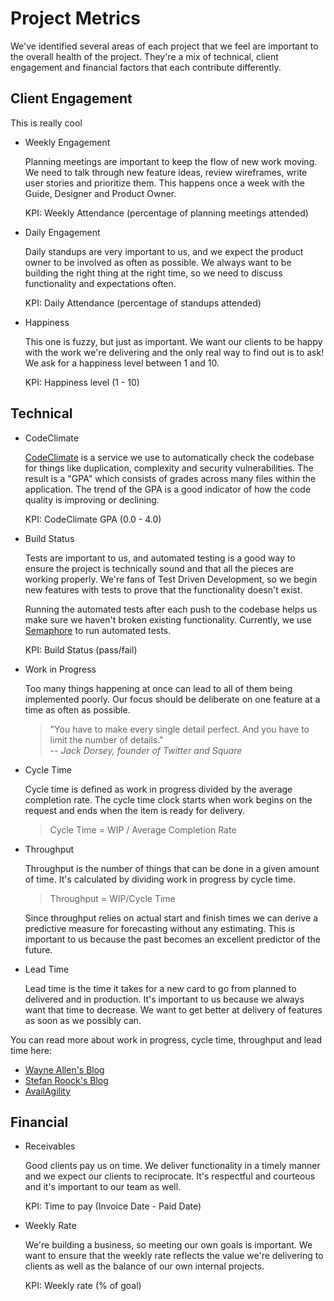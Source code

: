 # Project Metrics

We've identified several areas of each project that we feel are
important to the overall health of the project. They're a mix of
technical, client engagement and financial factors that each contribute
differently.

## Client Engagement

This is really cool

* Weekly Engagement

  Planning meetings are important to keep the flow of new work moving.
  We need to talk through new feature ideas, review wireframes, write
  user stories and prioritize them. This happens once a week with the
  Guide, Designer and Product Owner.

  KPI: Weekly Attendance (percentage of planning meetings attended)

* Daily Engagement

  Daily standups are very important to us, and we expect the product
  owner to be involved as often as possible. We always want to be
  building the right thing at the right time, so we need to discuss
  functionality and expectations often.

  KPI: Daily Attendance (percentage of standups attended)

* Happiness

  This one is fuzzy, but just as important. We want our clients to be
  happy with the work we're delivering and the only real way to find out
  is to ask! We ask for a happiness level between 1 and 10.

  KPI: Happiness level (1 - 10)

## Technical

* CodeClimate

  [CodeClimate][codeclimate] is a service we use to automatically check
  the codebase for things like duplication, complexity and security
  vulnerabilities.  The result is a "GPA" which consists of grades
  across many files within the application. The trend of the GPA is a
  good indicator of how the code quality is improving or declining.

  KPI: CodeClimate GPA (0.0 - 4.0)

* Build Status

  Tests are important to us, and automated testing is a good way to ensure
  the project is technically sound and that all the pieces are working
  properly. We're fans of Test Driven Development, so we begin new
  features with tests to prove that the functionality doesn't exist.

  Running the automated tests after each push to the codebase helps us
  make sure we haven't broken existing functionality. Currently, we use
  [Semaphore][semaphore] to run automated tests.
  
  KPI: Build Status (pass/fail)

* Work in Progress

  Too many things happening at once can lead to all of them being
  implemented poorly. Our focus should be deliberate on one feature at a
  time as often as possible.

  > "You have to make every single detail perfect. And you have to limit
  > the number of details."
  > <br />-- <cite>Jack Dorsey, founder of Twitter and Square</cite>

* Cycle Time

  Cycle time is defined as work in progress divided by the average
  completion rate. The cycle time clock starts when work begins on the
  request and ends when the item is ready for delivery.

  > Cycle Time = WIP / Average Completion Rate

* Throughput

  Throughput is the number of things that can be done in a given amount
  of time. It's calculated by dividing work in progress by cycle time.

  > Throughput = WIP/Cycle Time

  Since throughput relies on actual start and finish times we can derive
  a predictive measure for forecasting without any estimating. This is
  important to us because the past becomes an excellent predictor of the
  future.

* Lead Time

  Lead time is the time it takes for a new card to go from planned to
  delivered and in production. It's important to us because we always
  want that time to decrease. We want to get better at delivery of
  features as soon as we possibly can.

You can read more about work in progress, cycle time, throughput and
lead time here:

  * [Wayne Allen's Blog][wallen]
  * [Stefan Roock's Blog][lead and cycle]
  * [AvailAgility][availagility]

## Financial

* Receivables

  Good clients pay us on time. We deliver functionality in a timely
  manner and we expect our clients to reciprocate. It's respectful and
  courteous and it's important to our team as well.

  KPI: Time to pay (Invoice Date - Paid Date)

* Weekly Rate

  We're building a business, so meeting our own goals is important. We
  want to ensure that the weekly rate reflects the value we're
  delivering to clients as well as the balance of our own internal
  projects.

  KPI: Weekly rate (% of goal)

[codeclimate]: http://codeclimate.com
[semaphore]: http://semaphore.com
[wallen]:
http://weblogs.asp.net/wallen/archive/2008/10/23/throughput-vs-velocity.aspx
[lead and cycle]:
http://stefanroock.wordpress.com/2010/03/02/kanban-definition-of-lead-time-and-cycle-time/
[availagility]:
http://availagility.co.uk/2008/10/28/kanban-flow-and-cadence/
